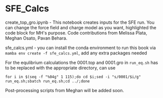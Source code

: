 # SFE_Calcs

create_top_gro.ipynb - This notebook creates inputs for the SFE run. You can change the force field and charge model as you want, highlighted the code block for MH's purpose. Code contributions from Melissa Plata, Meghan Osato, Pavan Behara.

sfe_calcs.yml - you can install the conda environment to run this book via `mamba env create -f sfe_calcs.yml`, add any extra packages needed

For the equlibrium calculations the 0001.top and 0001.gro in `run_eq.sh` has to be replaced with the appropriate directory, can use
```
for i in $(seq -f "%04g" 1 115);do cd $i;sed -i "s/0001/$i/g" run_eq.sh;sbatch run_eq.sh;cd ../;done
```

Post-processing scripts from Meghan will be added soon.
